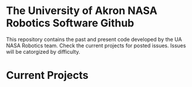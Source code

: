 # The University of Akron NASA Robotics Software Github
This repository contains the past and present code developed by the UA NASA Robotics team.
Check the current projects for posted issues. Issues will be catorgized by difficulty.

# Current Projects
